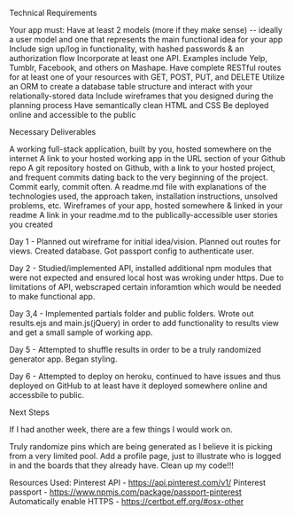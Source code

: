 Technical Requirements

Your app must:
Have at least 2 models (more if they make sense) -- ideally a user model and one that represents the main functional idea for your app
Include sign up/log in functionality, with hashed passwords & an authorization flow
Incorporate at least one API. Examples include Yelp, Tumblr, Facebook, and others on Mashape.
Have complete RESTful routes for at least one of your resources with GET, POST, PUT, and DELETE
Utilize an ORM to create a database table structure and interact with your relationally-stored data
Include wireframes that you designed during the planning process
Have semantically clean HTML and CSS
Be deployed online and accessible to the public


Necessary Deliverables

A working full-stack application, built by you, hosted somewhere on the internet
A link to your hosted working app in the URL section of your Github repo
A git repository hosted on Github, with a link to your hosted project, and frequent commits dating back to the very beginning of the project. Commit early, commit often.
A readme.md file with explanations of the technologies used, the approach taken, installation instructions, unsolved problems, etc.
Wireframes of your app, hosted somewhere & linked in your readme
A link in your readme.md to the publically-accessible user stories you created

Day 1 - Planned out wireframe for initial idea/vision. Planned out routes for views. Created database. Got passport config to authenticate user.

Day 2 - Studied/implemented API, installed additional npm modules that were not expected and ensured local host was wroking under https. Due to limitations of API, webscraped certain inforamtion which would be needed to make functional app.

Day 3,4 - Implemented partials folder and public folders. Wrote out results.ejs and main.js(jQuery) in order to add functionality to results view and get a small sample of working app.

Day 5 - Attempted to shuffle results in order to be a truly randomized generator app. Began styling.

Day 6 - Attempted to deploy on heroku, continued to have issues and thus deployed on GitHub to at least have it deployed somewhere online and accessbile to public.

Next Steps

If I had another week, there are a few things I would work on.

Truly randomize pins which are being generated as I believe it is picking from a very limited pool. 
Add a profile page, just to illustrate who is logged in and the boards that they already have.
Clean up my code!!!

Resources Used:
Pinterest API - https://api.pinterest.com/v1/
Pinterest passport - https://www.npmjs.com/package/passport-pinterest
Automatically enable HTTPS - https://certbot.eff.org/#osx-other
